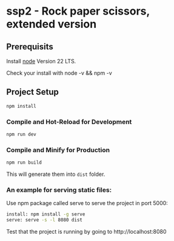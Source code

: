 # ssp2 - Rock paper scissors, extended version

## Prerequisits
Install [node](https://nodejs.org/en/download/) Version 22 LTS.

Check your install with node -v && npm -v


## Project Setup

```sh
npm install
```

### Compile and Hot-Reload for Development

```sh
npm run dev
```

### Compile and Minify for Production

```sh
npm run build
```

This will generate them into `dist` folder.

### An example for serving static files:

Use npm package called serve to serve the project in port 5000:

```sh  
install: npm install -g serve 
serve: serve -s -l 8080 dist
```
Test that the project is running by going to http://localhost:8080
